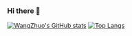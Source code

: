 ### Hi there 👋
[![WangZhuo's GitHub stats](https://github-readme-stats.vercel.app/api?username=WangZhuo2015&count_private=true)](https://github.com/anuraghazra/github-readme-stats)
[![Top Langs](https://github-readme-stats.vercel.app/api/top-langs/?username=WangZhuo2015&hide=JavaScript)](https://github.com/anuraghazra/github-readme-stats)
<!--
**WangZhuo2015/WangZhuo2015** is a ✨ _special_ ✨ repository because its `README.md` (this file) appears on your GitHub profile.

Here are some ideas to get you started:

- 🔭 I’m currently working on ...
- 🌱 I’m currently learning ...
- 👯 I’m looking to collaborate on ...
- 🤔 I’m looking for help with ...
- 💬 Ask me about ...
- 📫 How to reach me: ...
- 😄 Pronouns: ...
- ⚡ Fun fact: ...
-->
